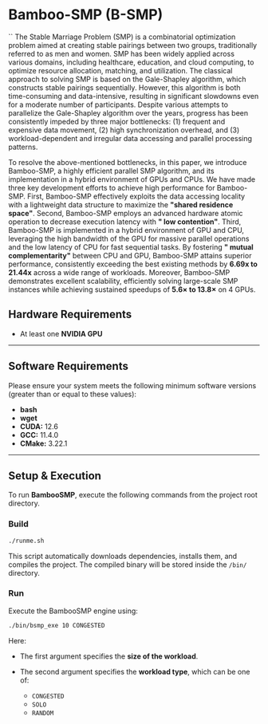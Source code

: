 # Bamboo-SMP (B-SMP)

``
The Stable Marriage Problem (SMP) is a combinatorial optimization problem aimed at creating stable pairings between two
groups, traditionally referred to as men and women.
SMP has been widely applied across various domains, including healthcare, education, and cloud computing, to optimize
resource allocation, matching, and utilization. The classical approach to solving SMP is based on the Gale-Shapley
algorithm,
which constructs stable pairings sequentially.
However, this algorithm is both time-consuming and data-intensive, resulting in significant slowdowns even for a
moderate number of participants.
Despite various attempts to parallelize the Gale-Shapley algorithm over the years, progress has been consistently
impeded by three major bottlenecks:
(1) frequent and expensive data movement, (2) high synchronization overhead, and (3) workload-dependent and irregular
data accessing and parallel processing patterns.

To resolve the above-mentioned bottlenecks, in this paper, we introduce Bamboo-SMP, a highly efficient parallel SMP
algorithm, and its implementation in a hybrid environment of GPUs and CPUs.
We have made three key development efforts to achieve high performance for Bamboo-SMP. First, Bamboo-SMP effectively
exploits the data accessing locality with a lightweight data structure to maximize the **"shared residence
space"**. Second, Bamboo-SMP employs an advanced hardware atomic operation to decrease execution latency with **"
low contention"**. Third, Bamboo-SMP is implemented in a hybrid environment of GPU and CPU, leveraging the high
bandwidth
of the GPU for massive parallel operations and the low latency of CPU for fast sequential tasks. By fostering **"
mutual complementarity"** between CPU and GPU, Bamboo-SMP attains superior performance, consistently exceeding the best
existing methods by **6.69x to 21.44x** across a wide range of workloads.
Moreover, Bamboo-SMP demonstrates excellent scalability, efficiently solving large-scale SMP instances while achieving
sustained speedups of **5.6× to 13.8×** on 4 GPUs.

## Hardware Requirements

* At least one **NVIDIA GPU**

---

## Software Requirements

Please ensure your system meets the following minimum software versions (greater than or equal to these values):

* **bash**
* **wget**
* **CUDA:** 12.6
* **GCC:** 11.4.0
* **CMake:** 3.22.1

---

## Setup & Execution

To run **BambooSMP**, execute the following commands from the project root directory.

### Build

```bash
./runme.sh
```

This script automatically downloads dependencies, installs them, and compiles the project.
The compiled binary will be stored inside the `/bin/` directory.

### Run

Execute the BambooSMP engine using:

```bash
./bin/bsmp_exe 10 CONGESTED
```

Here:

* The first argument specifies the **size of the workload**.
* The second argument specifies the **workload type**, which can be one of:

    * `CONGESTED`
    * `SOLO`
    * `RANDOM`
